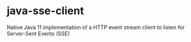 # java-sse-client
Native Java 11 implementation of a HTTP event stream client to listen for Server-Sent Events (SSE)
